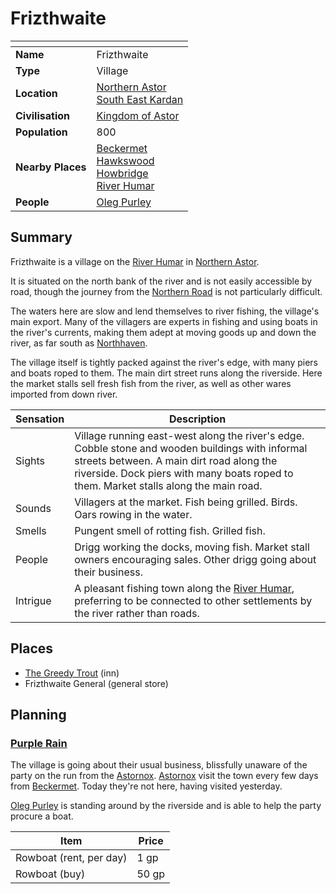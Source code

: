# Frizthwaite

| []() | |
| --- | --- |
| **Name** | Frizthwaite |
| **Type** | Village |
| **Location** | [Northern Astor](../regions/northern-astor.md)<br />[South East Kardan](../regions/south-east-kardan.md) |
| **Civilisation** | [Kingdom of Astor](../../civilisations/kingdom-of-astor/README.md) |
| **Population** | 800 |
| **Nearby Places** | [Beckermet](../towns/beckermet.md)<br />[Hawkswood](../forests/hawkswood.md)<br />[Howbridge](../towns/howbridge.md)<br />[River Humar](../rivers-lakes/river-humar.md) |
| **People** | [Oleg Purley](../../people/oleg-purley.md) |

## Summary

Frizthwaite is a village on the [River Humar](../rivers-lakes/river-humar.md) in [Northern Astor](../regions/northern-astor.md).

It is situated on the north bank of the river and is not easily accessible by road, though the journey from the [Northern Road](../roads/northern-road.md) is not particularly difficult.

The waters here are slow and lend themselves to river fishing, the village's main export. Many of the villagers are experts in fishing and using boats in the river's currents, making them adept at moving goods up and down the river, as far south as [Northhaven](../cities/northhaven.md).

The village itself is tightly packed against the river's edge, with many piers and boats roped to them. The main dirt street runs along the riverside. Here the market stalls sell fresh fish from the river, as well as other wares imported from down river.

| Sensation | Description |
| ---- | --- |
| Sights | Village running east-west along the river's edge. Cobble stone and wooden buildings with informal streets between. A main dirt road along the riverside. Dock piers with many boats roped to them. Market stalls along the main road. |
| Sounds | Villagers at the market. Fish being grilled. Birds. Oars rowing in the water. |
| Smells | Pungent smell of rotting fish. Grilled fish. |
| People | Drigg working the docks, moving fish. Market stall owners encouraging sales. Other drigg going about their business. |
| Intrigue | A pleasant fishing town along the [River Humar](../rivers-lakes/river-humar.md), preferring to be connected to other settlements by the river rather than roads. |

## Places

- [The Greedy Trout](../buildings/inns-taverns/the-greedy-trout.md) (inn)
- Frizthwaite General (general store)

## Planning

### [Purple Rain](../../../campaigns/purple-rain/README.md)

The village is going about their usual business, blissfully unaware of the party on the run from the [Astornox](../../civilisations/kingdom-of-astor/organisations/astornox.md). [Astornox](../../civilisations/kingdom-of-astor/organisations/astornox.md) visit the town every few days from [Beckermet](../towns/beckermet.md). Today they're not here, having visited yesterday.

[Oleg Purley](../../people/oleg-purley.md) is standing around by the riverside and is able to help the party procure a boat.

| Item | Price |
| --- | --- |
| Rowboat (rent, per day) | 1 gp |
| Rowboat (buy) | 50 gp |
